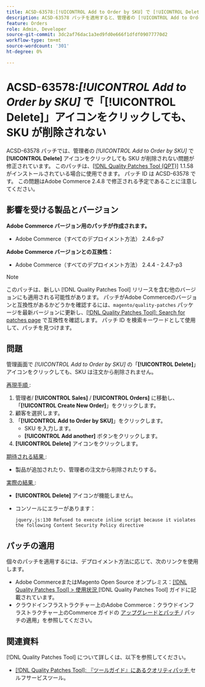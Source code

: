 ```yaml
---
title: ACSD-63578:[!UICONTROL Add to Order by SKU] で [!UICONTROL Delete] アイコンをクリックしても、SKU が削除されない
description: ACSD-63578 パッチを適用すると、管理者の [!UICONTROL Add to Order by SKU] の [!UICONTROL Delete] アイコンをクリックしても SKU が削除されないAdobe Commerceの問題が修正されます。
feature: Orders
role: Admin, Developer
source-git-commit: 3dc2af76dac1a3ed9fd0e666f1dfdf09077770d2
workflow-type: tm+mt
source-wordcount: '301'
ht-degree: 0%

---
```



# ACSD-63578:*[!UICONTROL Add to Order by SKU]* で「**[!UICONTROL Delete]**」アイコンをクリックしても、SKU が削除されない

ACSD-63578 パッチでは、管理者の *[!UICONTROL Add to Order by SKU]* で **[!UICONTROL Delete]** アイコンをクリックしても SKU が削除されない問題が修正されています。 このパッチは、[[!DNL Quality Patches Tool (QPT)]](/help/tools/quality-patches-tool/quality-patches-tool-to-self-serve-quality-patches.md) 1.1.58 がインストールされている場合に使用できます。 パッチ ID は ACSD-63578 です。 この問題はAdobe Commerce 2.4.8 で修正される予定であることに注意してください。

## 影響を受ける製品とバージョン

**Adobe Commerce バージョン用のパッチが作成されます。**

* Adobe Commerce（すべてのデプロイメント方法） 2.4.6-p7

**Adobe Commerce バージョンとの互換性：**

* Adobe Commerce（すべてのデプロイメント方法） 2.4.4 - 2.4.7-p3

>[!NOTE]
>
>このパッチは、新しい [!DNL Quality Patches Tool] リリースを含む他のバージョンにも適用される可能性があります。 パッチがAdobe Commerceのバージョンと互換性があるかどうかを確認するには、`magento/quality-patches` パッケージを最新バージョンに更新し、[[!DNL Quality Patches Tool]: Search for patches page](https://experienceleague.adobe.com/tools/commerce-quality-patches/index.html) で互換性を確認します。 パッチ ID を検索キーワードとして使用して、パッチを見つけます。

## 問題

管理画面で *[!UICONTROL Add to Order by SKU]* の「**[!UICONTROL Delete]**」アイコンをクリックしても、SKU は注文から削除されません。

<u> 再現手順 </u>:

1. 管理者/ **[!UICONTROL Sales]** / **[!UICONTROL Orders]** に移動し、「**[!UICONTROL Create New Order]**」をクリックします。
1. 顧客を選択します。
1. 「**[!UICONTROL Add to Order by SKU]**」をクリックします。
   * SKU を入力します。
   * **[!UICONTROL Add another]** ボタンをクリックします。
1. **[!UICONTROL Delete]** アイコンをクリックします。

<u> 期待される結果 </u>:

* 製品が追加されたり、管理者の注文から削除されたりする。

<u> 実際の結果 </u>:

* **[!UICONTROL Delete]** アイコンが機能しません。
* コンソールにエラーがあります：

  `jquery.js:130 Refused to execute inline script because it violates the following Content Security Policy directive`

## パッチの適用

個々のパッチを適用するには、デプロイメント方法に応じて、次のリンクを使用します。

* Adobe CommerceまたはMagento Open Source オンプレミス：[[!DNL Quality Patches Tool] > 使用状況 ](/help/tools/quality-patches-tool/usage.md)[!DNL Quality Patches Tool] ガイドに記載されています。
* クラウドインフラストラクチャー上のAdobe Commerce：クラウドインフラストラクチャー上のCommerce ガイドの [ アップグレードとパッチ ](https://experienceleague.adobe.com/docs/commerce-cloud-service/user-guide/develop/upgrade/apply-patches.html)/ パッチの適用」を参照してください。

## 関連資料

[!DNL Quality Patches Tool] について詳しくは、以下を参照してください。

* [[!DNL Quality Patches Tool]: 『ツールガイド』にあるクオリティパッチ ](/help/tools/quality-patches-tool/quality-patches-tool-to-self-serve-quality-patches.md) セルフサービスツール。
